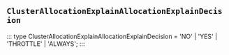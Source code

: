 ## `ClusterAllocationExplainAllocationExplainDecision`
:::
type ClusterAllocationExplainAllocationExplainDecision = 'NO' | 'YES' | 'THROTTLE' | 'ALWAYS';
:::
